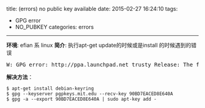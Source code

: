 title: (errors) no public key available
date: 2015-02-27 16:24:10
tags:
  - GPG error
  - NO_PUBKEY
categories: errors
---

**环境**: efian 系 linux
**简介**: 执行apt-get update的时候或是install 的时候遇到的错误
<pre>
W: GPG error: http://ppa.launchpad.net trusty Release: The following signatures couldn't be verified because the public key is not available: NO_PUBKEY 90BD7EACED8E640A
</pre>

**解决方法**：
```shell
$ apt-get install debian-keyring
$ gpg --keyserver pgpkeys.mit.edu --recv-key 90BD7EACED8E640A
$ gpg -a --export 90BD7EACED8E640A | sudo apt-key add -
```
